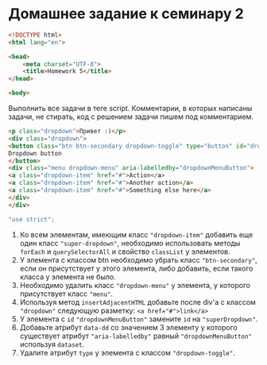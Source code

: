 # Домашнее задание к семинару 2

```html
<!DOCTYPE html>
<html lang="en">

<head>
    <meta charset="UTF-8">
    <title>Homework 5</title>
</head>

<body>
```

Выполнить все задачи в теге script. Комментарии, в которых написаны задачи, не стирать, код с решением задачи пишем под комментарием.

```html
<p class="dropdown">Привет :)</p>
<div class="dropdown">
<button class="btn btn-secondary dropdown-toggle" type="button" id="dropdownMenuButton" data-toggle="dropdown" aria-haspopup="true" aria-expanded="false">
Dropdown button
</button>
<div class="menu dropdown-menu" aria-labelledby="dropdownMenuButton">
<a class="dropdown-item" href="#">Action</a>
<a class="dropdown-item" href="#">Another action</a>
<a class="dropdown-item" href="#">Something else here</a>
</div>
</div>
```

```js
"use strict";
```

1. Ко всем элементам, имеющим класс `"dropdown-item"` добавить еще один класс `"super-dropdown"`, необходимо использовать методы `forEach` и `querySelectorAll` и свойство `classList` у элементов.
2. У элемента с классом btn необходимо убрать класс `"btn-secondary"`, если он присутствует у этого элемента, либо добавить, если такого класса у элемента не было.
3. Необходимо удалить класс `"dropdown-menu"` у элемента, у которого присутствует класс `"menu"`.
4. Используя метод `insertAdjacentHTML` добавьте после div'a с классом `"dropdown"` следующую разметку: `<a href="#">link</a>`
5. У элемента с `id` `"dropdownMenuButton"` замените `id` на `"superDropdown"`.
6. Добавьте атрибут `data-dd` со значением 3 элементу у которого существует атрибут `"aria-labelledby"` равный `"dropdownMenuButton"` используя `dataset`.
7. Удалите атрибут `type` у элемента с классом `"dropdown-toggle"`.